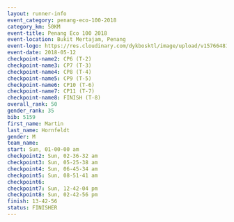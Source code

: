 ```yaml
--- 
layout: runner-info 
event_category: penang-eco-100-2018 
category_km: 50KM 
event-title: Penang Eco 100 2018 
event-location: Bukit Mertajam, Penang 
event-logo: https://res.cloudinary.com/dykbosktl/image/upload/v1576648106/Logo/Logo_lovxhg.jpg 
event-date: 2018-05-12 
checkpoint-name2: CP6 (T-2) 
checkpoint-name3: CP7 (T-3) 
checkpoint-name4: CP8 (T-4) 
checkpoint-name5: CP9 (T-5) 
checkpoint-name6: CP10 (T-6) 
checkpoint-name7: CP11 (T-7) 
checkpoint-name8: FINISH (T-8) 
overall_rank: 50
gender_rank: 35
bib: 5159
first_name: Martin
last_name: Hornfeldt
gender: M
team_name: 
start: Sun, 01-00-00 am
checkpoint2: Sun, 02-36-32 am
checkpoint3: Sun, 05-25-38 am
checkpoint4: Sun, 06-45-34 am
checkpoint5: Sun, 08-51-41 am
checkpoint6: 
checkpoint7: Sun, 12-42-04 pm
checkpoint8: Sun, 02-42-56 pm
finish: 13-42-56
status: FINISHER
--- 
```

